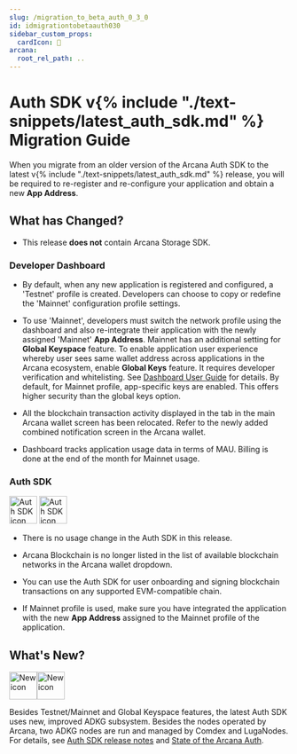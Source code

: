 ```yaml
---
slug: /migration_to_beta_auth_0_3_0
id: idmigrationtobetaauth030
sidebar_custom_props:
  cardIcon: 📂
arcana:
  root_rel_path: ..
---
```


# Auth SDK v{% include "./text-snippets/latest_auth_sdk.md" %} Migration Guide 

When you migrate from an older version of the Arcana Auth SDK to the latest v{% include "./text-snippets/latest_auth_sdk.md" %} release, you will be required to re-register and re-configure your application and obtain a new **App Address**.

## What has Changed?

* This release **does not** contain Arcana Storage SDK. 

### Developer Dashboard

* By default, when any new application is registered and configured, a 'Testnet' profile is created. Developers can choose to copy or redefine the 'Mainnet' configuration profile settings. 

* To use 'Mainnet', developers must switch the network profile using the dashboard and also re-integrate their application with the newly assigned 'Mainnet' **App Address**. Mainnet has an additional setting for **Global Keyspace** feature. To enable application user experience whereby user sees same wallet address across applications in the Arcana ecosystem, enable **Global Keys** feature. It requires developer verification and whitelisting. See [Dashboard User Guide]({{page.meta.arcana.root_rel_path}}/db/config_dApp_with_db.md#configure-mainnet-keyspace) for details. By default, for Mainnet profile, app-specific keys are enabled. This offers higher security than the global keys option.

* All the blockchain transaction activity displayed in the tab in the main Arcana wallet screen has been relocated. Refer to the newly added combined notification screen in the Arcana wallet.

* Dashboard tracks application usage data in terms of MAU.  Billing is done at the end of the month for Mainnet usage.

### Auth SDK

<img src="/img/icons/i_an_authsdk_light.png#only-light" alt="Auth SDK icon" width="50" />
<img src="/img/icons/i_an_authsdk_dark.png#only-dark" alt="Auth SDK icon" width="50" />

* There is no usage change in the Auth SDK in this release. 

* Arcana Blockchain is no longer listed in the list of available blockchain networks in the Arcana wallet dropdown.

* You can use the Auth SDK for user onboarding and signing blockchain transactions on any supported EVM-compatible chain.

* If Mainnet profile is used, make sure you have integrated the application with the new **App Address** assigned to the Mainnet profile of the application.

## What's New?

<img src="/img/icon_new_light.png#only-light" alt="New icon" width="50" /><img src="/img/icon_new_dark.png#only-dark" alt="New icon" width="50" />

Besides Testnet/Mainnet and Global Keyspace features, the latest Auth SDK uses new, improved ADKG subsystem. Besides the nodes operated by Arcana, two ADKG nodes are run and managed by Comdex and LugaNodes. For details, see [Auth SDK release notes]({{page.meta.arcana.root_rel_path}}/relnotes/rn_beta_auth_v0.3.0.md) and [State of the Arcana Auth]({{page.meta.arcana.root_rel_path}}/state_of_the_ntwk.md).
